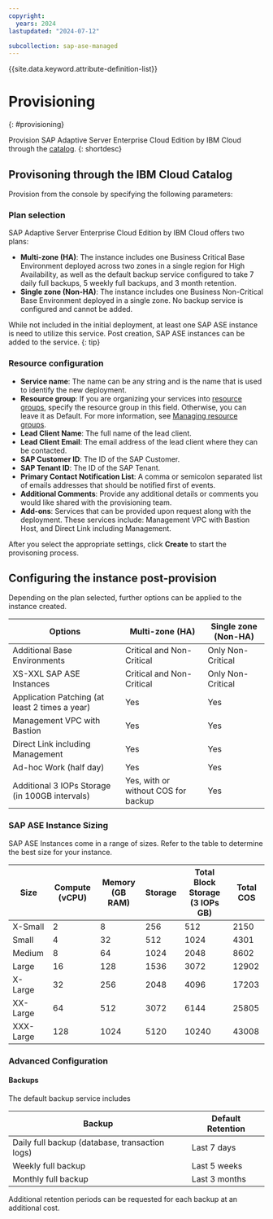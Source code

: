 ```yaml
---
copyright:
  years: 2024
lastupdated: "2024-07-12"

subcollection: sap-ase-managed
---
```


{{site.data.keyword.attribute-definition-list}}

# Provisioning

{: #provisioning}

Provision SAP Adaptive Server Enterprise Cloud Edition by IBM Cloud through the [catalog](https://test.cloud.ibm.com/catalog/services/sap-adaptive-server-enterprise-cloud-edition-by-ibm-cloud).
{: shortdesc}

## Provisoning through the IBM Cloud Catalog

Provision from the console by specifying the following parameters:

### Plan selection

SAP Adaptive Server Enterprise Cloud Edition by IBM Cloud offers two plans:

- **Multi-zone (HA)**: The instance includes one Business Critical Base Environment deployed across two zones in a single region for High Availability, as well as the default backup service configured to take 7 daily full backups, 5 weekly full backups, and 3 month retention.
- **Single zone (Non-HA)**: The instance includes one Business Non-Critical Base Environment deployed in a single zone. No backup service is configured and cannot be added.

While not included in the initial deployment, at least one SAP ASE instance is need to utilize this service. Post creation, SAP ASE instances can be added to the service.
{: tip}

### Resource configuration

- **Service name**: The name can be any string and is the name that is used to identify the new deployment.
- **Resource group**: If you are organizing your services into [resource groups](https://cloud.ibm.com/docs/account?topic=account-account_setup), specify the resource group in this field. Otherwise, you can leave it as Default. For more information, see [Managing resource groups](https://cloud.ibm.com/docs/account?topic=account-rgs).
- **Lead Client Name**: The full name of the lead client.
- **Lead Client Email**: The email address of the lead client where they can be contacted.
- **SAP Customer ID**: The ID of the SAP Customer.
- **SAP Tenant ID**: The ID of the SAP Tenant.
- **Primary Contact Notification List**: A comma or semicolon separated list of emails addresses that should be notified first of events.
- **Additional Comments**: Provide any additional details or comments you would like shared with the provisioning team.
- **Add-ons**: Services that can be provided upon request along with the deployment. These services include: Management VPC with Bastion Host, and Direct Link including Management.

After you select the appropriate settings, click **Create** to start the provisoning process.

## Configuring the instance post-provision

Depending on the plan selected, further options can be applied to the instance created.

| Options                                        | Multi-zone (HA)                     | Single zone (Non-HA) |
| ---------------------------------------------- | ----------------------------------- | -------------------- |
| Additional Base Environments                   | Critical and Non-Critical           | Only Non-Critical    |
| XS-XXL SAP ASE Instances                       | Critical and Non-Critical           | Only Non-Critical    |
| Application Patching (at least 2 times a year) | Yes                                 | Yes                  |
| Management VPC with Bastion                    | Yes                                 | Yes                  |
| Direct Link including Management               | Yes                                 | Yes                  |
| Ad-hoc Work (half day)                         | Yes                                 | Yes                  |
| Additional 3 IOPs Storage (in 100GB intervals) | Yes, with or without COS for backup | Yes                  |

### SAP ASE Instance Sizing

SAP ASE Instances come in a range of sizes. Refer to the table to determine the best size for your instance.

| Size      | Compute (vCPU) | Memory (GB RAM) | Storage | Total Block Storage (3 IOPs GB) | Total COS |
| --------- | -------------- | --------------- | ------- | ------------------------------- | --------- |
| X-Small   | 2              | 8               | 256     | 512                             | 2150      |
| Small     | 4              | 32              | 512     | 1024                            | 4301      |
| Medium    | 8              | 64              | 1024    | 2048                            | 8602      |
| Large     | 16             | 128             | 1536    | 3072                            | 12902     |
| X-Large   | 32             | 256             | 2048    | 4096                            | 17203     |
| XX-Large  | 64             | 512             | 3072    | 6144                            | 25805     |
| XXX-Large | 128            | 1024            | 5120    | 10240                           | 43008     |

### Advanced Configuration

#### Backups

The default backup service includes

| Backup                                         | Default Retention |
| ---------------------------------------------- | ----------------- |
| Daily full backup (database, transaction logs) | Last 7 days       |
| Weekly full backup                             | Last 5 weeks      |
| Monthly full backup                            | Last 3 months     |

Additional retention periods can be requested for each backup at an additional cost.
